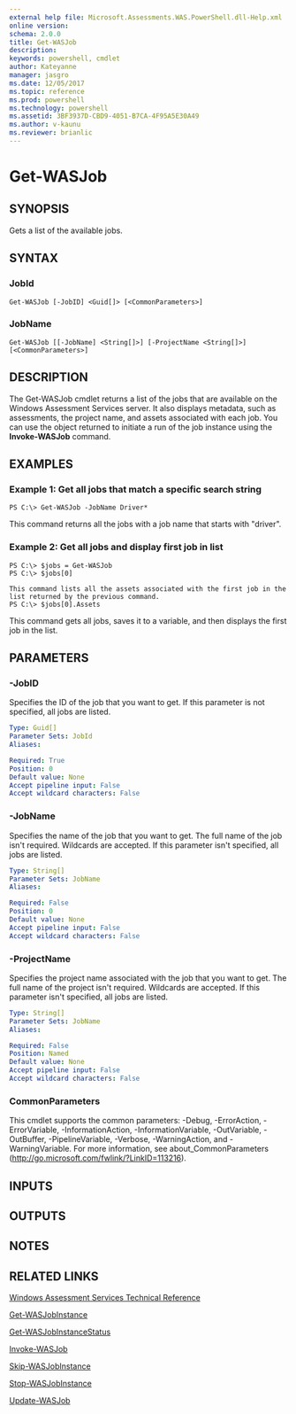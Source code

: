 ```yaml
---
external help file: Microsoft.Assessments.WAS.PowerShell.dll-Help.xml
online version: 
schema: 2.0.0
title: Get-WASJob
description: 
keywords: powershell, cmdlet
author: Kateyanne
manager: jasgro
ms.date: 12/05/2017
ms.topic: reference
ms.prod: powershell
ms.technology: powershell
ms.assetid: 3BF3937D-CBD9-4051-B7CA-4F95A5E30A49
ms.author: v-kaunu
ms.reviewer: brianlic
---
```


# Get-WASJob

## SYNOPSIS
Gets a list of the available jobs.

## SYNTAX

### JobId
```
Get-WASJob [-JobID] <Guid[]> [<CommonParameters>]
```

### JobName
```
Get-WASJob [[-JobName] <String[]>] [-ProjectName <String[]>] [<CommonParameters>]
```

## DESCRIPTION
The Get-WASJob cmdlet returns a list of the jobs that are available on the Windows Assessment Services server.
It also displays metadata, such as assessments, the project name, and assets associated with each job.
You can use the object returned to initiate a run of the job instance using the **Invoke-WASJob** command.

## EXAMPLES

### Example 1: Get all jobs that match a specific search string
```
PS C:\> Get-WASJob -JobName Driver*
```

This command returns all the jobs with a job name that starts with "driver".

### Example 2: Get all jobs and display first job in list
```
PS C:\> $jobs = Get-WASJob
PS C:\> $jobs[0]

This command lists all the assets associated with the first job in the list returned by the previous command.
PS C:\> $jobs[0].Assets
```

This command gets all jobs, saves it to a variable, and then displays the first job in the list.

## PARAMETERS

### -JobID
Specifies the ID of the job that you want to get.
If this parameter is not specified, all jobs are listed.

```yaml
Type: Guid[]
Parameter Sets: JobId
Aliases: 

Required: True
Position: 0
Default value: None
Accept pipeline input: False
Accept wildcard characters: False
```

### -JobName
Specifies the name of the job that you want to get.
The full name of the job isn't required.
Wildcards are accepted.
If this parameter isn't specified, all jobs are listed.

```yaml
Type: String[]
Parameter Sets: JobName
Aliases: 

Required: False
Position: 0
Default value: None
Accept pipeline input: False
Accept wildcard characters: False
```

### -ProjectName
Specifies the project name associated with the job that you want to get.
The full name of the project isn't required.
Wildcards are accepted.
If this parameter isn't specified, all jobs are listed.

```yaml
Type: String[]
Parameter Sets: JobName
Aliases: 

Required: False
Position: Named
Default value: None
Accept pipeline input: False
Accept wildcard characters: False
```

### CommonParameters
This cmdlet supports the common parameters: -Debug, -ErrorAction, -ErrorVariable, -InformationAction, -InformationVariable, -OutVariable, -OutBuffer, -PipelineVariable, -Verbose, -WarningAction, and -WarningVariable. For more information, see about_CommonParameters (http://go.microsoft.com/fwlink/?LinkID=113216).

## INPUTS

## OUTPUTS

## NOTES

## RELATED LINKS

[Windows Assessment Services Technical Reference](https://go.microsoft.com/fwlink/?LinkId=215628)

[Get-WASJobInstance](./Get-WASJobInstance.md)

[Get-WASJobInstanceStatus](./Get-WASJobInstanceStatus.md)

[Invoke-WASJob](./Invoke-WASJob.md)

[Skip-WASJobInstance](./Skip-WASJobInstance.md)

[Stop-WASJobInstance](./Stop-WASJobInstance.md)

[Update-WASJob](./Update-WASJob.md)

